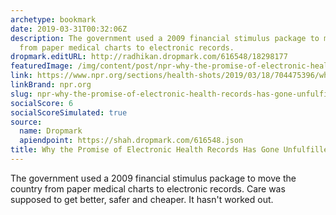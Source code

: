 ```yaml
---
archetype: bookmark
date: 2019-03-31T00:32:06Z
description: The government used a 2009 financial stimulus package to move the country
  from paper medical charts to electronic records.
dropmark.editURL: http://radhikan.dropmark.com/616548/18298177
featuredImage: /img/content/post/npr-why-the-promise-of-electronic-health-records-has-gone-unfulfilled.jpg
link: https://www.npr.org/sections/health-shots/2019/03/18/704475396/why-the-promise-of-electronic-health-records-has-gone-unfulfilled
linkBrand: npr.org
slug: npr-why-the-promise-of-electronic-health-records-has-gone-unfulfilled
socialScore: 6
socialScoreSimulated: true
source:
  name: Dropmark
  apiendpoint: https://shah.dropmark.com/616548.json
title: Why the Promise of Electronic Health Records Has Gone Unfulfilled
---
```

The government used a 2009 financial stimulus package to move the country from paper medical charts to electronic records. Care was supposed to get better, safer and cheaper. It hasn't worked out. 